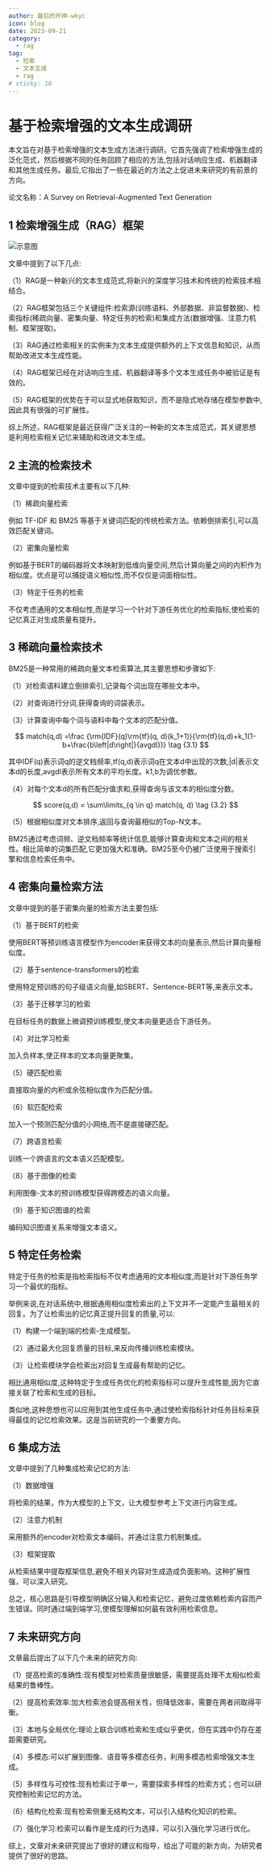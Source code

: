 ```yaml
---
author: 最后的开神-wkyc
icon: blog
date: 2023-09-21
category:
  - rag
tag:
  - 检索
  - 文本生成
  - rag
# sticky: 10
---
```



# 基于检索增强的文本生成调研

本文旨在对基于检索增强的文本生成方法进行调研。它首先强调了检索增强生成的泛化范式，然后根据不同的任务回顾了相应的方法,包括对话响应生成、机器翻译和其他生成任务。最后,它指出了一些在最近的方法之上促进未来研究的有前景的方向。

<!-- more -->

论文名称：A Survey on Retrieval-Augmented Text Generation

## 1 检索增强生成（RAG）框架
![示意图](/assets/images/llm/RetrieveTextGeneration1.png "图1.1 总体架构")

文章中提到了以下几点:

（1）RAG是一种新兴的文本生成范式,将新兴的深度学习技术和传统的检索技术相结合。

（2）RAG框架包括三个关键组件:检索源(训练语料、外部数据、非监督数据)、检索指标(稀疏向量、密集向量、特定任务的检索)和集成方法(数据增强、注意力机制、框架提取)。

（3）RAG通过检索相关的实例来为文本生成提供额外的上下文信息和知识，从而帮助改进文本生成性能。

（4）RAG框架已经在对话响应生成、机器翻译等多个文本生成任务中被验证是有效的。

（5）RAG框架的优势在于可以显式地获取知识，而不是隐式地存储在模型参数中,因此具有很强的可扩展性。

综上所述，RAG框架是最近获得广泛关注的一种新的文本生成范式，其关键思想是利用检索相关记忆来辅助和改进文本生成。


## 2 主流的检索技术

文章中提到的检索技术主要有以下几种:

（1）稀疏向量检索

例如 TF-IDF 和 BM25 等基于关键词匹配的传统检索方法。依赖倒排索引,可以高效匹配关键词。

（2）密集向量检索 

例如基于BERT的编码器将文本映射到低维向量空间,然后计算向量之间的内积作为相似度。优点是可以捕捉语义相似性,而不仅仅是词面相似性。

（3）特定于任务的检索

不仅考虑通用的文本相似性,而是学习一个针对下游任务优化的检索指标,使检索的记忆真正对生成质量有提升。

## 3 稀疏向量检索技术
BM25是一种常用的稀疏向量文本检索算法,其主要思想和步骤如下:

（1）对检索语料建立倒排索引,记录每个词出现在哪些文本中。

（2）对查询进行分词,获得查询的词袋表示。 

（3）计算查询中每个词与语料中每个文本的匹配分值。

$$
match(q,d)
=\frac
{\rm{IDF}(q)\rm{tf}(q, d)(k_1+1)}{\rm{tf}(q,d)+k_1(1-b+\frac{b\left|d\right|}{avgdl})}
\tag {3.1}
$$

其中IDF(q)表示词q的逆文档频率,tf(q,d)表示词q在文本d中出现的次数,|d|表示文本d的长度,avgdl表示所有文本的平均长度。k1,b为调优参数。

（4）对每个文本d的所有匹配分值求和,获得查询与该文本的相似度分数。

$$
score(q,d) = \sum\limits_{q \in q} match(q, d)
\tag {3.2}
$$

（5）根据相似度对文本排序,返回与查询最相似的Top-N文本。

BM25通过考虑词频、逆文档频率等统计信息,能够计算查询和文本之间的相关性。相比简单的词集匹配,它更加强大和准确。BM25至今仍被广泛使用于搜索引擎和信息检索任务中。

## 4 密集向量检索方法
文章中提到的基于密集向量的检索方法主要包括:

（1）基于BERT的检索

使用BERT等预训练语言模型作为encoder来获得文本的向量表示,然后计算向量相似度。

（2）基于sentence-transformers的检索

使用特定预训练的句子级语义向量,如SBERT、Sentence-BERT等,来表示文本。

（3）基于迁移学习的检索

在目标任务的数据上微调预训练模型,使文本向量更适合下游任务。

（4）对比学习检索

加入负样本,使正样本的文本向量更聚集。

（5）硬匹配检索

直接取向量的内积或余弦相似度作为匹配分值。

（6）软匹配检索

加入一个预测匹配分值的小网络,而不是直接硬匹配。

（7）跨语言检索

训练一个跨语言的文本语义匹配模型。

（8）基于图像的检索

利用图像-文本的预训练模型获得跨模态的语义向量。

（9）基于知识图谱的检索

编码知识图谱关系来增强文本语义。


## 5 特定任务检索
特定于任务的检索是指检索指标不仅考虑通用的文本相似度,而是针对下游任务学习一个最优的指标。

举例来说,在对话系统中,根据通用相似度检索出的上下文并不一定能产生最相关的回复。为了让检索出的记忆真正提升回复的质量,可以:

（1）构建一个端到端的检索-生成模型。

（2）通过最大化回复质量的目标,来反向传播训练检索模块。

（3）让检索模块学会检索出对回复生成最有帮助的记忆。

相比通用相似度,这种特定于生成任务优化的检索指标可以提升生成性能,因为它直接关联了检索和生成的目标。

类似地,这种思想也可以应用到其他生成任务中,通过使检索指标针对任务目标来获得最佳的记忆检索效果。这是当前研究的一个重要方向。

## 6 集成方法
文章中提到了几种集成检索记忆的方法:

（1）数据增强

将检索的结果，作为大模型的上下文，让大模型参考上下文进行内容生成。

（2）注意力机制

采用额外的encoder对检索文本编码，并通过注意力机制集成。

（3）框架提取

从检索结果中提取框架信息,避免不相关内容对生成造成负面影响。这种扩展性强，可以深入研究。

总之，核心思路是引导模型明确区分输入和检索记忆，避免过度依赖检索内容而产生错误。同时通过端到端学习,使模型理解如何最有效利用检索信息。

## 7 未来研究方向
文章最后提出了以下几个未来的研究方向:

（1）提高检索的准确性:现有模型对检索质量很敏感，需要提高处理不太相似检索结果的鲁棒性。

（2）提高检索效率:加大检索池会提高相关性，但降低效率，需要在两者间取得平衡。

（3）本地与全局优化:理论上联合训练检索和生成似乎更优，但在实践中仍存在差距需要研究。

（4）多模态:可以扩展到图像、语音等多模态任务，利用多模态检索增强文本生成。

（5）多样性与可控性:现有检索过于单一，需要探索多样性的检索方式；也可以研究控制检索记忆的方法。

（6）结构化检索:现有检索侧重无结构文本，可以引入结构化知识的检索。

（7）强化学习:检索可以看作是生成的行为选择，可以引入强化学习进行优化。

综上，文章对未来研究提出了很好的建议和指导，给出了可能的新方向，为研究者提供了很好的思路。

